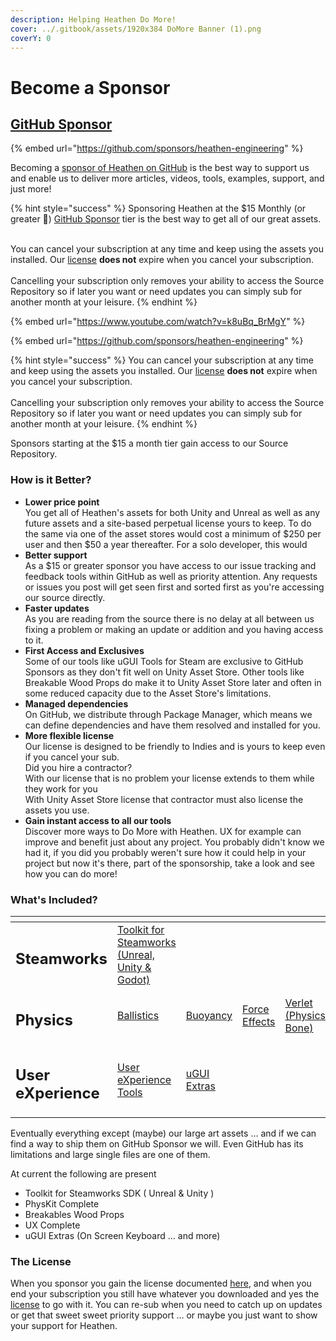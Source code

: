 ```yaml
---
description: Helping Heathen Do More!
cover: ../.gitbook/assets/1920x384 DoMore Banner (1).png
coverY: 0
---
```


# Become a Sponsor

## [GitHub Sponsor](https://github.com/sponsors/heathen-engineering)

{% embed url="https://github.com/sponsors/heathen-engineering" %}

Becoming a [sponsor of Heathen on GitHub](https://github.com/sponsors/heathen-engineering) is the best way to support us and enable us to deliver more articles, videos, tools, examples, support, and just more!

{% hint style="success" %}
Sponsoring Heathen at the $15 Monthly (or greater 🤪) [GitHub Sponsor](https://github.com/sponsors/heathen-engineering) tier is the best way to get all of our great assets.

\
You can cancel your subscription at any time and keep using the assets you installed. Our [license](heathen-license-agreement.md) **does not** expire when you cancel your subscription.\
\
Cancelling your subscription only removes your ability to access the Source Repository so if later you want or need updates you can simply sub for another month at your leisure.
{% endhint %}

{% embed url="https://www.youtube.com/watch?v=k8uBq_BrMgY" %}

{% embed url="https://github.com/sponsors/heathen-engineering" %}

{% hint style="success" %}
You can cancel your subscription at any time and keep using the assets you installed. Our [license](heathen-license-agreement.md) **does not** expire when you cancel your subscription.\
\
Cancelling your subscription only removes your ability to access the Source Repository so if later you want or need updates you can simply sub for another month at your leisure.
{% endhint %}

Sponsors starting at the $15 a month tier gain access to our Source Repository.

### How is it Better?

* **Lower price point**\
  You get all of Heathen's assets for both Unity and Unreal as well as any future assets and a site-based perpetual license yours to keep. To do the same via one of the asset stores would cost a minimum of $250 per user and then $50 a year thereafter. For a solo developer, this would&#x20;
* **Better support**\
  As a $15 or greater sponsor you have access to our issue tracking and feedback tools within GitHub as well as priority attention. Any requests or issues you post will get seen first and sorted first as you're accessing our source directly.
* **Faster updates**\
  As you are reading from the source there is no delay at all between us fixing a problem or making an update or addition and you having access to it.
* **First Access and Exclusives**\
  Some of our tools like uGUI Tools for Steam are exclusive to GitHub Sponsors as they don't fit well on Unity Asset Store. Other tools like Breakable Wood Props do make it to Unity Asset Store later and often in some reduced capacity due to the Asset Store's limitations.
* **Managed dependencies** \
  On GitHub, we distribute through Package Manager, which means we can define dependencies and have them resolved and installed for you.
* **More flexible license** \
  Our license is designed to be friendly to Indies and is yours to keep even if you cancel your sub.\
  Did you hire a contractor?\
  With our license that is no problem your license extends to them while they work for you\
  With Unity Asset Store license that contractor must also license the assets you use.&#x20;
* **Gain instant access to all our tools**\
  Discover more ways to Do More with Heathen. UX for example can improve and benefit just about any project. You probably didn't know we had it, if you did you probably weren't sure how it could help in your project but now it's there, part of the sponsorship, take a look and see how you can do more!

### What's Included?

<table data-view="cards" data-full-width="false"><thead><tr><th></th><th></th><th></th><th></th><th></th><th data-hidden data-card-target data-type="content-ref"></th><th data-hidden data-card-cover data-type="files"></th></tr></thead><tbody><tr><td><h2>Steamworks</h2></td><td><a href="../old-toolkit-for-steamworks/steamworks.md">Toolkit for Steamworks <br>(Unreal, Unity &#x26; Godot)</a></td><td></td><td></td><td></td><td><a href="broken-reference">Broken link</a></td><td><a href="../.gitbook/assets/Toolkit for Steamworks Both (1).png">Toolkit for Steamworks Both (1).png</a></td></tr><tr><td><h2>Physics</h2></td><td><a href="../toolkit-for-physics/physkit/sample-scenes/fantasy-style-ballistic-simulation.md">Ballistics</a></td><td><a href="../toolkit-for-physics/physkit/sample-scenes/1-buoyancy-example.md">Buoyancy</a></td><td><a href="../toolkit-for-physics/physkit/sample-scenes/1-force-effect-fields.md">Force Effects</a></td><td><a href="../toolkit-for-physics/physkit/sample-scenes/2-verlet-spring-skinned-mesh.md">Verlet (Physics Bone)</a></td><td><a href="../toolkit-for-physics/physkit/">physkit</a></td><td><a href="../.gitbook/assets/Card 420x280.png">Card 420x280.png</a></td></tr><tr><td><h2>User eXperience</h2></td><td><a href="../toolkit-for-ui-and-ux/unity/learning/core-concepts/">User eXperience Tools</a></td><td><a href="../toolkit-for-ui-and-ux/unity/learning/ugui-extras/">uGUI Extras</a></td><td></td><td></td><td><a href="../toolkit-for-ui-and-ux/ux.md">ux.md</a></td><td><a href="../.gitbook/assets/Splash Screen (1).png">Splash Screen (1).png</a></td></tr></tbody></table>

Eventually everything except (maybe) our large art assets … and if we can find a way to ship them on GitHub Sponsor we will. Even GitHub has its limitations and large single files are one of them.

At current the following are present

* Toolkit for Steamworks SDK ( Unreal & Unity )
* PhysKit Complete
* Breakables Wood Props
* UX Complete
* uGUI Extras (On Screen Keyboard ... and more)

### The License

When you sponsor you gain the license documented [here](heathen-license-agreement.md), and when you end your subscription you still have whatever you downloaded and yes the [license](heathen-license-agreement.md) to go with it. You can re-sub when you need to catch up on updates or get that sweet sweet priority support … or maybe you just want to show your support for Heathen.
